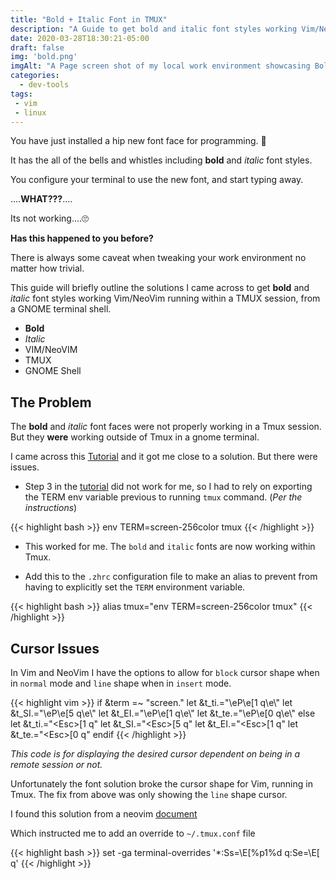 ```yaml
---
title: "Bold + Italic Font in TMUX"
description: "A Guide to get bold and italic font styles working Vim/NeoVim running within a TMUX session, from a GNOME terminal shell."
date: 2020-03-28T18:30:21-05:00
draft: false
img: 'bold.png'
imgAlt: "A Page screen shot of my local work environment showcasing Bold and Italic fonts"
categories:
  - dev-tools
tags:
 - vim
 - linux
---
```


You have just installed a hip new font face for programming. 🤙

It has the all of the bells and whistles including **bold** and *italic* font styles.

You configure your terminal to use the new font, and start typing away.

....**WHAT???**....

Its not working....🙄

**Has this happened to you before?**

There is always some caveat when tweaking your work environment no matter how trivial.

This guide will briefly outline the solutions I came across to get **bold** and
*italic* font styles working Vim/NeoVim running within a TMUX session, from a
GNOME terminal shell.

  -  **Bold**
  -  *Italic*
  -  VIM/NeoVIM
  -  TMUX
  -  GNOME Shell

The Problem
-----------

The **bold** and *italic* font faces were not properly working in a Tmux
session. But they __were__ working outside of Tmux in a gnome terminal.

I came across this
[Tutorial](https://gist.github.com/gutoyr/4192af1aced7a1b555df06bd3781a722) and
it got me close to a solution. But there were issues.

- Step 3 in the
  [tutorial](https://gist.github.com/gutoyr/4192af1aced7a1b555df06bd3781a722)
  did not work for me, so I had to rely on exporting the TERM env variable
  previous to running `tmux` command. (*Per the instructions*)

{{< highlight bash >}}
env TERM=screen-256color tmux
{{< /highlight >}}

- This worked for me. The `bold` and `italic` fonts are now working within Tmux.

- Add this to the `.zhrc` configuration file to make an alias to prevent from
  having to explicitly set the `TERM` environment variable.

{{< highlight bash >}}
alias tmux="env TERM=screen-256color tmux"
{{< /highlight >}}

Cursor Issues
------------------

In Vim and NeoVim I have the options to allow for `block` cursor shape when in
`normal` mode and `line` shape when in `insert` mode.

{{< highlight vim >}}
if &term =~ "screen."
   let &t_ti.="\eP\e[1 q\e\\"
   let &t_SI.="\eP\e[5 q\e\\"
   let &t_EI.="\eP\e[1 q\e\\"
   let &t_te.="\eP\e[0 q\e\\"
else
   let &t_ti.="\<Esc>[1 q"
   let &t_SI.="\<Esc>[5 q"
   let &t_EI.="\<Esc>[1 q"
   let &t_te.="\<Esc>[0 q"
endif
{{< /highlight >}}

*This code is for displaying the desired cursor dependent on being in a remote
session or not.*

Unfortunately the font solution broke the cursor shape for Vim, running in
Tmux.   The fix from above was only showing the `line` shape cursor.

I found this solution from a neovim [ document ]( https://neovim.io/doc/user/term.html#tui-cursor-shape )

Which instructed me to add an override to `~/.tmux.conf` file

{{< highlight bash >}}
set -ga terminal-overrides '*:Ss=\E[%p1%d q:Se=\E[ q'
{{< /highlight >}}
